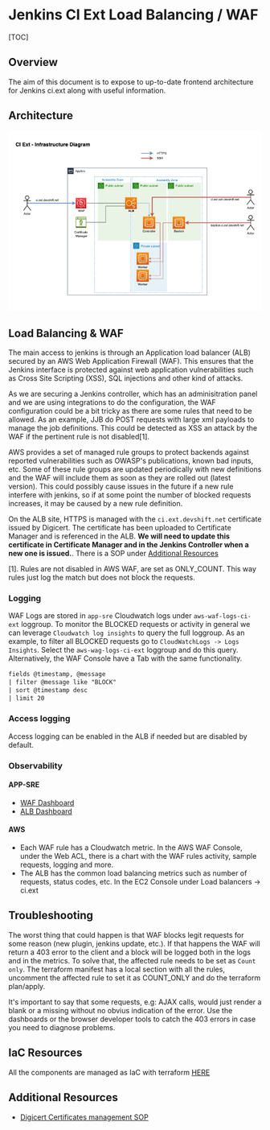 # Jenkins CI Ext Load Balancing / WAF

[TOC]

## Overview

The aim of this document is to expose to up-to-date frontend architecture for Jenkins ci.ext along with useful information.

## Architecture

![Ci Ext infra](img/ci.ext-architecture.drawio.png "CI Ext Architecture")

## Load Balancing & WAF

The main access to jenkins is through an Application load balancer (ALB) secured by an AWS Web Application Firewall (WAF). This ensures that the Jenkins interface is protected against web application vulnerabilities such as Cross Site Scripting (XSS), SQL injections and other kind of attacks.

As we are securing a Jenkins controller, which has an adminisitration panel and we are using integrations to do the configuration, the WAF configuration could be a bit tricky as there are some rules that need to be allowed. As an example,
JJB do POST requests with large xml payloads to manage the job definitions. This could be detected as XSS an attack by the WAF if the pertinent rule is not disabled[1].

AWS provides a set of managed rule groups to protect backends against reported vulnerabilities such as OWASP's publications, known bad inputs, etc. Some of these rule groups are updated periodically with new definitions and the WAF will include them as soon as they are rolled out (latest version). This could possibly cause issues in the future if a new rule interfere with jenkins, so if at some point the number of blocked requests increases, it may be caused by a new rule definition.

On the ALB site, HTTPS is managed with the `ci.ext.devshift.net` certificate issued by Digicert. The certificate has been uploaded to Certificate Manager and is referenced in the ALB. **We will need to
update this certificate in Certificate Manager and in the Jenkins Controller when a new one is issued.**. There is a SOP under [Additional Resources](#additional-resources)

[1]. Rules are not disabled in AWS WAF, are set as ONLY_COUNT. This way rules just log the match but does not block the requests.

### Logging

WAF Logs are stored in `app-sre` Cloudwatch logs under `aws-waf-logs-ci-ext` loggroup. To monitor the BLOCKED requests or activity in general we can leverage `Cloudwatch log insights` to query the full loggroup. As an example, to filter all BLOCKED requests
go to `CloudWatchLogs -> Logs Insights`. Select the `aws-wag-logs-ci-ext` loggroup and do this query. Alternatively, the WAF Console have a Tab with the same functionality.

```text
fields @timestamp, @message
| filter @message like "BLOCK"
| sort @timestamp desc
| limit 20
```

### Access logging

Access logging can be enabled in the ALB if needed but are disabled by default.

### Observability

#### APP-SRE

- [WAF Dashboard](https://grafana.stage.devshift.net/d/G3iNMZynk/aws-web-application-firewall-waf-metrics?orgId=1&from=now-1h&to=now)
- [ALB Dashboard](https://grafana.app-sre.devshift.net/d/bt8qGKJZz/aws-elb-application-load-balancer?orgId=1&var-datasource=AWS+app-sre&var-region=default&var-loadbalancername=app%2Fci-ext-alb%2Fe5775b51976f95c8&from=1647604908421&to=1648209708421)

#### AWS

- Each WAF rule has a Cloudwatch metric. In the AWS WAF Console, under the Web ACL, there is a chart with the WAF rules activity, sample requests, logging and more.
- The ALB has the common load balancing metrics such as number of requests, status codes, etc. In the EC2 Console under Load balancers -> ci.ext

## Troubleshooting

The worst thing that could happen is that WAF blocks legit requests for some reason (new plugin, jenkins update, etc.). If that happens the WAF will return a 403 error to the client and a block will be logged
both in the logs and in the metrics. To solve that, the affected rule needs to be set as `Count only`. The terraform manifest has a local section with all the rules, uncomment the affected rule to set it as COUNT_ONLY
and do the terraform plan/apply.

It's important to say that some requests, e.g: AJAX calls, would just render a blank or a missing without no obvius indication of the error. Use the dashboards or the browser developer tools to catch the 403 errors in case
you need to diagnose problems.

## IaC Resources

All the components are managed as IaC with terraform [HERE](https://gitlab.cee.redhat.com/app-sre/infra/-/tree/master/terraform/app-sre/ci.ext-alb)

## Additional Resources

- [Digicert Certificates management SOP](https://gitlab.cee.redhat.com/service/app-interface/blob/master/docs/app-sre/sop/digicert-tls-certificates.md)
